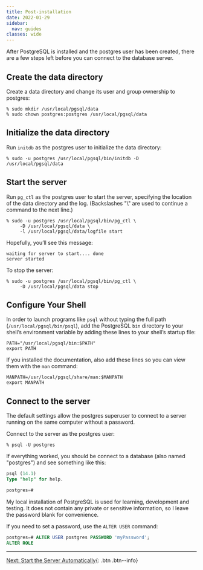 ```yaml
---
title: Post-installation
date: 2022-01-29
sidebar:
  nav: guides
classes: wide
---
```


After PostgreSQL is installed and the postgres user has been created, there are a few steps left before you can connect to the database server.

## Create the data directory

Create a data directory and change its user and group ownership to postgres:

```
% sudo mkdir /usr/local/pgsql/data
% sudo chown postgres:postgres /usr/local/pgsql/data
```

## Initialize the data directory

Run `initdb` as the postgres user to initialize the data directory:

```
% sudo -u postgres /usr/local/pgsql/bin/initdb -D /usr/local/pgsql/data
```

## Start the server

Run `pg_ctl` as the postgres user to start the server, specifying the location of the data directory and the log. (Backslashes "\\" are used to continue a command to the next line.)

```
% sudo -u postgres /usr/local/pgsql/bin/pg_ctl \
     -D /usr/local/pgsql/data \
     -l /usr/local/pgsql/data/logfile start 
```

Hopefully, you’ll see this message:

```
waiting for server to start.... done
server started
```

To stop the server:
```
% sudo -u postgres /usr/local/pgsql/bin/pg_ctl \
     -D /usr/local/pgsql/data stop 
```

## Configure Your Shell

In order to launch programs like `psql`  without typing the full path (`/usr/local/pgsql/bin/psql`), add the PostgreSQL `bin` directory to your shell’s environment variable by adding these lines to your shell’s startup file:

```
PATH="/usr/local/pgsql/bin:$PATH"
export PATH
```

If you installed the documentation, also add these lines so you can view them with the `man` command:

```
MANPATH=/usr/local/pgsql/share/man:$MANPATH
export MANPATH
```

## Connect to the server

The default settings allow the postgres superuser to connect to a server running on the same computer without a password.

Connect to the server as the postgres user:

```
% psql -U postgres
```

If everything worked, you should be connect to a database (also named "postgres") and see something like this:

```sql
psql (14.1)
Type "help" for help.

postgres=# 
```

My local installation of PostgreSQL is used for learning, development and testing. It does not contain any private or sensitive information, so I leave the password blank for convenience.

If you need to set a password, use the `ALTER USER` command:

```sql
postgres=# ALTER USER postgres PASSWORD 'myPassword';
ALTER ROLE
```
---
[Next: Start the Server Automatically](launchctl.md){: .btn .btn--info}
